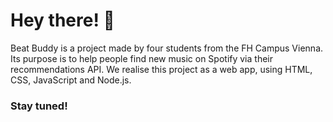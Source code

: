 # Hey there! 👋

Beat Buddy is a project made by four students from the FH Campus Vienna.
Its purpose is to help people find new music on Spotify via their recommendations API.
We realise this project as a web app, using HTML, CSS, JavaScript and Node.js.

### Stay tuned!

